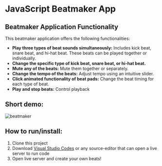 # JavaScript Beatmaker App


## Beatmaker Application Functionality

This beatmaker application offers the following functionalities:

- **Play three types of beat sounds simultaneously:** Includes kick beat, snare beat, and hi-hat beat. These beats can be played together or individually.
- **Change the specific type of kick beat, snare beat, or hi-hat beat.**
- **Mute any of the beats:** Mute them together or separately.
- **Change the tempo of the beats:** Adjust tempo using an intuitive slider.
- **Click animated functionality of beat pads:** Change the beat timing for each type of beat.
- **Play and stop beats:** Control playback 

## Short demo:
![beatmaker](https://github.com/FabianJU/Beatmaker/assets/62031828/cc6ff05e-1578-4647-b467-498f059434cd)

## How to run/install:
1. Clone this project
2. Download [Visual Studio Codes](https://code.visualstudio.com/download) or any source-editor that can open a live server to run code
3. Open live server and create your own beats!





